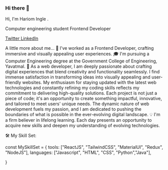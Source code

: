 ### Hi there 👋


Hi, I'm Hariom Ingle . 


Computer engineering student
Frontend Developer 

[Twitter ](https://twitter.com/HariomIngle025) [LinkedIn](https://www.linkedin.com/in/hariom-ingle/)  

 A little more about me...
🔭 I’ve worked as a Frontend Developer, crafting immersive and visually appealing user experiences.
🎓 I'm pursuing a Computer Engineering degree at the Government College of Engineering, Yavatmal.
🎨 As a web developer, I am deeply passionate about crafting digital experiences that blend creativity and functionality seamlessly. I find immense satisfaction in transforming ideas into visually appealing and     user-friendly websites. My enthusiasm for staying updated with the latest web technologies and constantly refining my coding skills reflects my commitment to delivering high-quality solutions. Each project is not just a piece of code; it's an opportunity to create something impactful, innovative, and tailored to meet users' unique needs. The dynamic nature of web development fuels my passion, and I am           dedicated to pushing the boundaries of what is possible in the ever-evolving digital landscape.
💡 I'm a firm believer in lifelong learning. Each day presents an opportunity to acquire new skills and deepen my understanding of evolving technologies.

🛠️ My Skill Set:

const MySkillSet = {
  tools: ["ReactJS", "TailwindCSS", "MaterialUI", "Redux", "NodeJS"],
  languages: ["Javascript", "HTML", "CSS", "Python","Java"],
 
}

 
